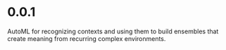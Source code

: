 # 0.0.1

AutoML for recognizing contexts and using them to build ensembles that create meaning from recurring complex environments.
